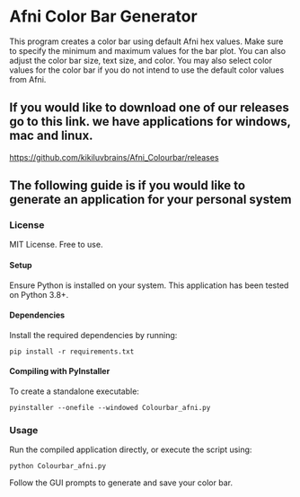 
# Afni Color Bar Generator

This program creates a color bar using default Afni hex values. Make sure to specify the minimum and maximum values for the bar plot. You can also adjust the color bar size, text size, and color. You may also select color values for the color bar if you do not intend to use the default color values from Afni. 

## If you would like to download one of our releases go to this link. we have applications for windows, mac and linux.
https://github.com/kikiluvbrains/Afni_Colourbar/releases

## The following guide is if you would like to generate an application for your personal system

### License

MIT License. Free to use.

#### Setup

Ensure Python is installed on your system. This application has been tested on Python 3.8+.

#### Dependencies

Install the required dependencies by running:

```
pip install -r requirements.txt
```

#### Compiling with PyInstaller

To create a standalone executable:

```
pyinstaller --onefile --windowed Colourbar_afni.py
```

### Usage

Run the compiled application directly, or execute the script using:

```
python Colourbar_afni.py
```

Follow the GUI prompts to generate and save your color bar.
